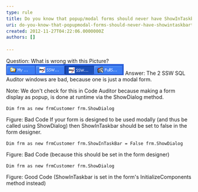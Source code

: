 ```yaml
---
type: rule
title: Do you know that popup/modal forms should never have ShowInTaskbar=True?
uri: do-you-know-that-popupmodal-forms-should-never-have-showintaskbartrue
created: 2012-11-27T04:22:06.0000000Z
authors: []

---
```


Question: What is wrong with this Picture?
![ Can you tell what is wrong with this Picture? ](../../assets/ShowInTaskBar.jpg)
Answer: The 2 SSW SQL Auditor windows are bad, because one is just a modal form.

Note: We don't check for this in Code Auditor because making a form display as popup, is done at runtime via the ShowDialog method.


```
Dim frm as new frmCustomer frm.ShowDialog
```

 Figure: Bad Code
If your form is designed to be used modally (and thus be called using ShowDialog) then ShowInTaskbar should be set to false in the form designer.


```
Dim frm as new frmCustomer frm.ShowInTaskBar = False frm.ShowDialog
```

 Figure: Bad Code (because this should be set in the form designer) 

```
Dim frm as new frmCustomer frm.ShowDialog
```

 Figure: Good Code (ShowInTaskbar is set in the form's InitializeComponents method instead)
